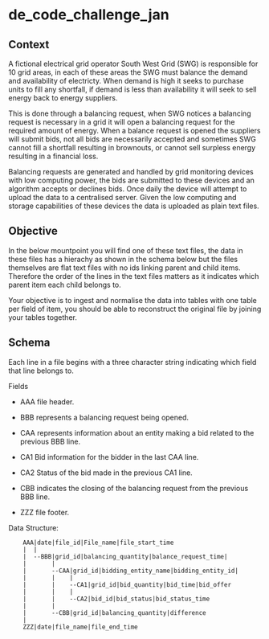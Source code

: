 # de_code_challenge_jan

## Context

A fictional electrical grid operator South West Grid (SWG) is responsible for 10 grid areas, in each of these areas the SWG must balance the demand and availability of electricty. When demand is high it seeks to purchase units to fill any shortfall, if demand is less than availability it will seek to sell energy back to energy suppliers.

This is done through a balancing request, when SWG notices a balancing request is necessary in a grid it will open a balancing request for the required amount of energy. When a balance request is  opened the suppliers will submit bids, not all bids are necessarily accepted and sometimes SWG cannot fill a shortfall resulting in brownouts, or cannot sell surpless energy resulting in a financial loss.

Balancing requests are generated and handled by grid monitoring devices with low computing power, the bids are submitted to these devices and an algorithm accepts or declines bids. Once daily the device will attempt to upload the data to a centralised server. Given the low computing and storage capabilities of these devices the data is uploaded as plain text files.


## Objective

In the below mountpoint you will find one of these text files, the data in these files has a hierachy as shown in the schema below but the files themselves are flat text files with no ids linking parent and child items. Therefore the order of the lines in the text files matters as it indicates which parent item each child belongs to.

Your objective is to ingest and normalise the data into tables with one table per field of item, you should be able to reconstruct the original file by joining your tables together.


## Schema

Each line in a file begins with a three character string indicating which field that line belongs to.

Fields
- AAA  file header.

- BBB represents a balancing request being opened.

- CAA represents information about an entity making a bid related to the 
previous BBB line.

- CA1 Bid information for the bidder in the last CAA line.

- CA2 Status of the bid made in the previous CA1 line.

- CBB indicates the closing of the balancing request from the previous BBB line.

- ZZZ file footer.

Data Structure:

        AAA|date|file_id|File_name|file_start_time
        |  |
        |  --BBB|grid_id|balancing_quantity|balance_request_time|
        |       |
        |       --CAA|grid_id|bidding_entity_name|bidding_entity_id|
        |       |    |
        |       |    --CA1|grid_id|bid_quantity|bid_time|bid_offer
        |       |    |
        |       |    --CA2|bid_id|bid_status|bid_status_time
        |       |    
        |       --CBB|grid_id|balancing_quantity|difference
        |
        ZZZ|date|file_name|file_end_time
        